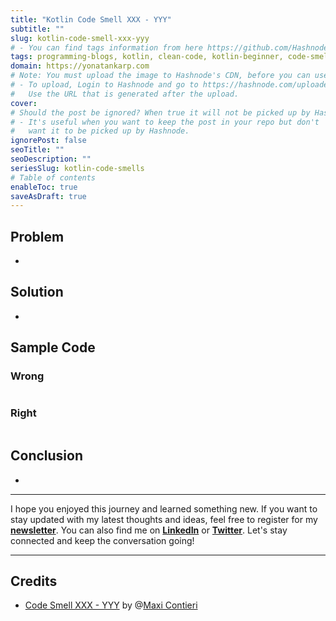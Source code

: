 ```yaml
---
title: "Kotlin Code Smell XXX - YYY"
subtitle: ""
slug: kotlin-code-smell-xxx-yyy
# - You can find tags information from here https://github.com/Hashnode/support/blob/main/misc/tags.json
tags: programming-blogs, kotlin, clean-code, kotlin-beginner, code-smell-1
domain: https://yonatankarp.com
# Note: You must upload the image to Hashnode's CDN, before you can use it here.
# - To upload, Login to Hashnode and go to https://hashnode.com/uploader
#   Use the URL that is generated after the upload.
cover: 
# Should the post be ignored? When true it will not be picked up by Hashnode.
# - It's useful when you want to keep the post in your repo but don't
#   want it to be picked up by Hashnode.
ignorePost: false
seoTitle: ""
seoDescription: ""
seriesSlug: kotlin-code-smells
# Table of contents
enableToc: true
saveAsDraft: true
---
```


## Problem

-

## Solution

-

## Sample Code

### Wrong

```kotlin

```

### Right

```kotlin

```

## Conclusion

-

---

I hope you enjoyed this journey and learned something new. If you want to stay updated with my latest thoughts and ideas, feel free to register for my [**newsletter**](https://yonatankarp.com/newsletter). You can also find me on [**LinkedIn**](https://www.linkedin.com/in/yonatankarp/) or [**Twitter**](https://twitter.com/yonatan_karp). Let's stay connected and keep the conversation going!

---

## Credits

- [Code Smell XXX - YYY]() by @[Maxi Contieri](@mcsee)
